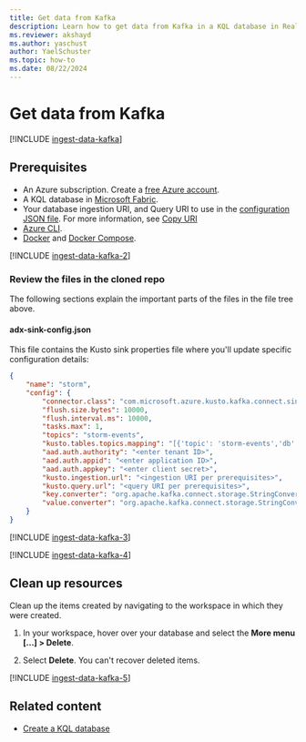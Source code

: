 ```yaml
---
title: Get data from Kafka
description: Learn how to get data from Kafka in a KQL database in Real-Time Intelligence.
ms.reviewer: akshayd
ms.author: yaschust
author: YaelSchuster
ms.topic: how-to
ms.date: 08/22/2024
---
```

# Get data from Kafka

[!INCLUDE [ingest-data-kafka](~/../kusto-repo/data-explorer/includes/cross-repo/ingest-data-kafka.md)]

## Prerequisites

* An Azure subscription. Create a [free Azure account](https://azure.microsoft.com/free/).
* A KQL database in [Microsoft Fabric](create-database.md).
* Your database ingestion URI, and Query URI to use in the [configuration JSON file](#adx-sink-configjson). For more information, see [Copy URI](access-database-copy-uri.md#copy-uri)
* [Azure CLI](/cli/azure/install-azure-cli).
* [Docker](https://docs.docker.com/get-docker/) and [Docker Compose](https://docs.docker.com/compose/install).

[!INCLUDE [ingest-data-kafka-2](~/../kusto-repo/data-explorer/includes/cross-repo/ingest-data-kafka-2.md)]

### Review the files in the cloned repo

The following sections explain the important parts of the files in the file tree above.

#### adx-sink-config.json

This file contains the Kusto sink properties file where you'll update specific configuration details:

```json
{
    "name": "storm",
    "config": {
        "connector.class": "com.microsoft.azure.kusto.kafka.connect.sink.KustoSinkConnector",
        "flush.size.bytes": 10000,
        "flush.interval.ms": 10000,
        "tasks.max": 1,
        "topics": "storm-events",
        "kusto.tables.topics.mapping": "[{'topic': 'storm-events','db': '<enter database name>', 'table': 'Storms','format': 'csv', 'mapping':'Storms_CSV_Mapping'}]",
        "aad.auth.authority": "<enter tenant ID>",
        "aad.auth.appid": "<enter application ID>",
        "aad.auth.appkey": "<enter client secret>",
        "kusto.ingestion.url": "<ingestion URI per prerequisites>",
        "kusto.query.url": "<query URI per prerequisites>",
        "key.converter": "org.apache.kafka.connect.storage.StringConverter",
        "value.converter": "org.apache.kafka.connect.storage.StringConverter"
    }
}
```

[!INCLUDE [ingest-data-kafka-3](~/../kusto-repo/data-explorer/includes/cross-repo/ingest-data-kafka-3.md)]

[!INCLUDE [ingest-data-kafka-4](~/../kusto-repo/data-explorer/includes/cross-repo/ingest-data-kafka-4.md)]

## Clean up resources

Clean up the items created by navigating to the workspace in which they were created.

1. In your workspace, hover over your database and select the **More menu [...] > Delete**.

1. Select **Delete**. You can't recover deleted items.

[!INCLUDE [ingest-data-kafka-5](~/../kusto-repo/data-explorer/includes/cross-repo/ingest-data-kafka-5.md)]

## Related content

* [Create a KQL database](create-database.md)
